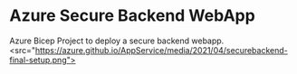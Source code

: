 # Azure Secure Backend WebApp
Azure Bicep Project to deploy a secure backend webapp. 
<src="https://azure.github.io/AppService/media/2021/04/securebackend-final-setup.png">
